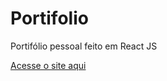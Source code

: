 # Portifolio
 Portifólio pessoal feito em React JS

[Acesse o site aqui](https://fellipecastro.github.io/portifolio/)
